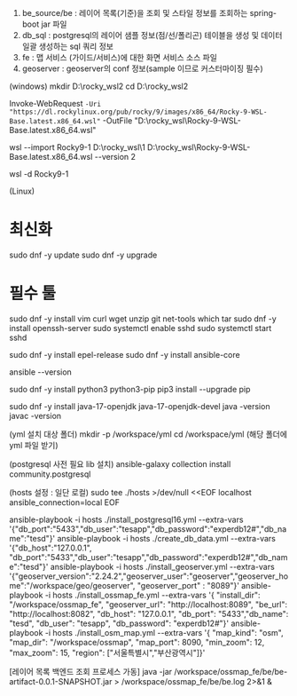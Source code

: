 1. be_source/be : 레이어 목록(기준)을 조회 및 스타일 정보를 조회하는 spring-boot jar 파일
2. db_sql : postgresql의 레이어 샘플 정보(점/선/폴리곤) 테이블을 생성 및 데이터 일괄 생성하는 sql 쿼리 정보
3. fe : 맵 서비스 (가이드/서비스)에 대한 화면 서비스 소스 파일
4. geoserver : geoserver의 conf 정보(sample 이므로 커스터마이징 필수)




(windows)
mkdir D:\rocky_wsl2
cd D:\rocky_wsl2

Invoke-WebRequest `
   -Uri "https://dl.rockylinux.org/pub/rocky/9/images/x86_64/Rocky-9-WSL-Base.latest.x86_64.wsl" `
   -OutFile "D:\rocky_wsl\Rocky-9-WSL-Base.latest.x86_64.wsl"

wsl --import Rocky9-1 D:\rocky_wsl\1 D:\rocky_wsl\Rocky-9-WSL-Base.latest.x86_64.wsl --version 2


wsl -d Rocky9-1


(Linux)
# 최신화
sudo dnf -y update
sudo dnf -y upgrade

# 필수 툴
sudo dnf -y install vim curl wget unzip git net-tools which tar
sudo dnf -y install openssh-server
sudo systemctl enable sshd
sudo systemctl start sshd

sudo dnf -y install epel-release
sudo dnf -y install ansible-core

ansible --version

sudo dnf -y install python3 python3-pip
pip3 install --upgrade pip

sudo dnf -y install java-17-openjdk java-17-openjdk-devel
java -version
javac -version


(yml 설치 대상 폴더)
mkdir -p /workspace/yml
cd /workspace/yml
(해당 폴더에 yml 파일 받기)

(postgresql 사전 필요 lib 설치)
ansible-galaxy collection install community.postgresql

(hosts 설정 : 일단 로컬)
sudo tee ./hosts >/dev/null <<EOF
localhost ansible_connection=local
EOF

ansible-playbook -i hosts ./install_postgresql16.yml   --extra-vars '{"db_port":"5433","db_user":"tesapp","db_password":"experdb12#","db_name":"tesd"}'
ansible-playbook -i hosts ./create_db_data.yml   --extra-vars '{"db_host":"127.0.0.1", "db_port":"5433","db_user":"tesapp","db_password":"experdb12#","db_name":"tesd"}'
ansible-playbook -i hosts ./install_geoserver.yml   --extra-vars '{"geoserver_version":"2.24.2","geoserver_user":"geoserver","geoserver_home":"/workspace/geo/geoserver", "geoserver_port" : "8089"}'
ansible-playbook -i hosts ./install_ossmap_fe.yml   --extra-vars '{ "install_dir": "/workspace/ossmap_fe", "geoserver_url": "http://localhost:8089", "be_url": "http://localhost:8082", "db_host": "127.0.0.1",  "db_port": "5433","db_name": "tesd", "db_user": "tesapp", "db_password": "experdb12#"}'
ansible-playbook -i hosts ./install_osm_map.yml   --extra-vars '{  "map_kind": "osm",  "map_dir": "/workspace/ossmap",  "map_port": 8090,  "min_zoom": 12,  "max_zoom": 15,  "region": ["서울특별시","부산광역시"]}'

[레이어 목록 백엔드 조회 프로세스 가동]
java -jar /workspace/ossmap_fe/be/be-artifact-0.0.1-SNAPSHOT.jar > /workspace/ossmap_fe/be/be.log 2>&1 &
